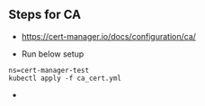 ## Steps for CA

- https://cert-manager.io/docs/configuration/ca/

- Run below setup
```
ns=cert-manager-test
kubectl apply -f ca_cert.yml
```

- 